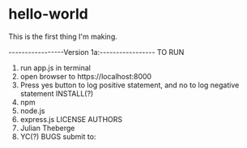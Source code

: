 # hello-world
This is the first thing I'm making. 

-----------------Version 1a:-----------------
TO RUN 
 1. run app.js in terminal
 2. open browser to https://localhost:8000
 3. Press yes button to log positive statement, and no to log negative statement
INSTALL(?)
  1. npm
  2. node.js
  3. express.js 
LICENSE
AUTHORS
  1. Julian Theberge
  2. YC(?)
BUGS
submit to:
